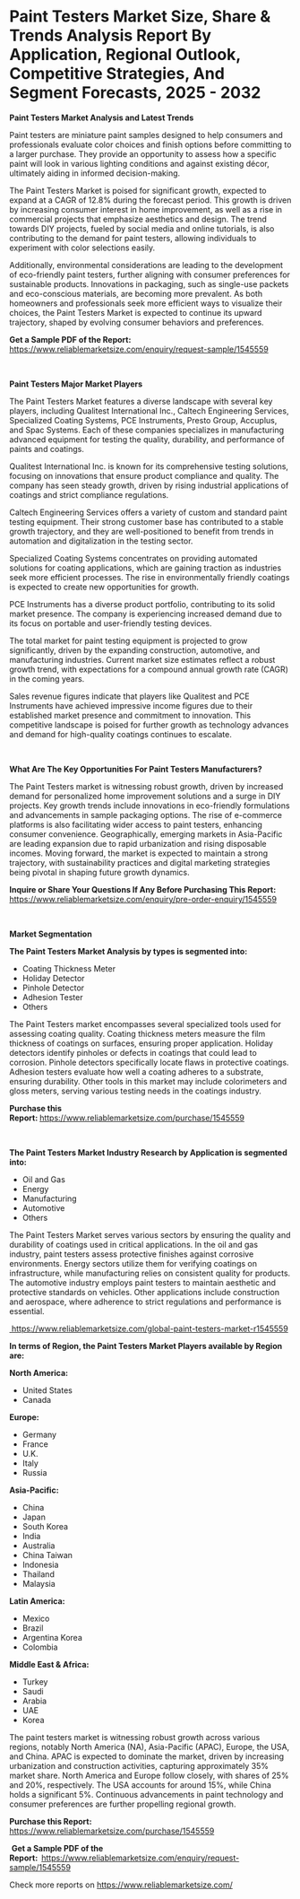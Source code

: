 <p><h1>Paint Testers Market Size, Share & Trends Analysis Report By Application, Regional Outlook, Competitive Strategies, And Segment Forecasts, 2025 - 2032</h1></p><p><strong>Paint Testers Market Analysis and Latest Trends</strong></p>
<p><p>Paint testers are miniature paint samples designed to help consumers and professionals evaluate color choices and finish options before committing to a larger purchase. They provide an opportunity to assess how a specific paint will look in various lighting conditions and against existing décor, ultimately aiding in informed decision-making.</p><p>The Paint Testers Market is poised for significant growth, expected to expand at a CAGR of 12.8% during the forecast period. This growth is driven by increasing consumer interest in home improvement, as well as a rise in commercial projects that emphasize aesthetics and design. The trend towards DIY projects, fueled by social media and online tutorials, is also contributing to the demand for paint testers, allowing individuals to experiment with color selections easily.</p><p>Additionally, environmental considerations are leading to the development of eco-friendly paint testers, further aligning with consumer preferences for sustainable products. Innovations in packaging, such as single-use packets and eco-conscious materials, are becoming more prevalent. As both homeowners and professionals seek more efficient ways to visualize their choices, the Paint Testers Market is expected to continue its upward trajectory, shaped by evolving consumer behaviors and preferences.</p></p>
<p><strong>Get a Sample PDF of the Report:&nbsp;</strong> <a href="https://www.reliablemarketsize.com/enquiry/request-sample/1545559?utm_campaign=3504&utm_medium=2&utm_source=Github&utm_content=ia&utm_term=08042025&utm_id=paint-testers">https://www.reliablemarketsize.com/enquiry/request-sample/1545559</a></p>
<p>&nbsp;</p>
<p><strong>Paint Testers Major Market Players</strong></p>
<p><p>The Paint Testers Market features a diverse landscape with several key players, including Qualitest International Inc., Caltech Engineering Services, Specialized Coating Systems, PCE Instruments, Presto Group, Accuplus, and Spac Systems. Each of these companies specializes in manufacturing advanced equipment for testing the quality, durability, and performance of paints and coatings.</p><p>Qualitest International Inc. is known for its comprehensive testing solutions, focusing on innovations that ensure product compliance and quality. The company has seen steady growth, driven by rising industrial applications of coatings and strict compliance regulations. </p><p>Caltech Engineering Services offers a variety of custom and standard paint testing equipment. Their strong customer base has contributed to a stable growth trajectory, and they are well-positioned to benefit from trends in automation and digitalization in the testing sector.</p><p>Specialized Coating Systems concentrates on providing automated solutions for coating applications, which are gaining traction as industries seek more efficient processes. The rise in environmentally friendly coatings is expected to create new opportunities for growth.</p><p>PCE Instruments has a diverse product portfolio, contributing to its solid market presence. The company is experiencing increased demand due to its focus on portable and user-friendly testing devices.</p><p>The total market for paint testing equipment is projected to grow significantly, driven by the expanding construction, automotive, and manufacturing industries. Current market size estimates reflect a robust growth trend, with expectations for a compound annual growth rate (CAGR) in the coming years.</p><p>Sales revenue figures indicate that players like Qualitest and PCE Instruments have achieved impressive income figures due to their established market presence and commitment to innovation. This competitive landscape is poised for further growth as technology advances and demand for high-quality coatings continues to escalate.</p></p>
<p>&nbsp;</p>
<p><strong>What Are The Key Opportunities For Paint Testers Manufacturers?</strong></p>
<p><p>The Paint Testers market is witnessing robust growth, driven by increased demand for personalized home improvement solutions and a surge in DIY projects. Key growth trends include innovations in eco-friendly formulations and advancements in sample packaging options. The rise of e-commerce platforms is also facilitating wider access to paint testers, enhancing consumer convenience. Geographically, emerging markets in Asia-Pacific are leading expansion due to rapid urbanization and rising disposable incomes. Moving forward, the market is expected to maintain a strong trajectory, with sustainability practices and digital marketing strategies being pivotal in shaping future growth dynamics.</p></p>
<p><strong>Inquire or Share Your Questions If Any Before Purchasing This Report:</strong> <a href="https://www.reliablemarketsize.com/enquiry/pre-order-enquiry/1545559?utm_campaign=3504&utm_medium=2&utm_source=Github&utm_content=ia&utm_term=08042025&utm_id=paint-testers">https://www.reliablemarketsize.com/enquiry/pre-order-enquiry/1545559</a></p>
<p>&nbsp;</p>
<p><strong>Market Segmentation</strong></p>
<p><strong>The Paint Testers Market Analysis by types is segmented into:</strong></p>
<p><ul><li>Coating Thickness Meter</li><li>Holiday Detector</li><li>Pinhole Detector</li><li>Adhesion Tester</li><li>Others</li></ul></p>
<p><p>The Paint Testers market encompasses several specialized tools used for assessing coating quality. Coating thickness meters measure the film thickness of coatings on surfaces, ensuring proper application. Holiday detectors identify pinholes or defects in coatings that could lead to corrosion. Pinhole detectors specifically locate flaws in protective coatings. Adhesion testers evaluate how well a coating adheres to a substrate, ensuring durability. Other tools in this market may include colorimeters and gloss meters, serving various testing needs in the coatings industry.</p></p>
<p><strong>Purchase this Report:&nbsp;</strong><a href="https://www.reliablemarketsize.com/purchase/1545559?utm_campaign=3504&utm_medium=2&utm_source=Github&utm_content=ia&utm_term=08042025&utm_id=paint-testers">https://www.reliablemarketsize.com/purchase/1545559</a></p>
<p>&nbsp;</p>
<p><strong>The Paint Testers Market Industry Research by Application is segmented into:</strong></p>
<p><ul><li>Oil and Gas</li><li>Energy</li><li>Manufacturing</li><li>Automotive</li><li>Others</li></ul></p>
<p><p>The Paint Testers Market serves various sectors by ensuring the quality and durability of coatings used in critical applications. In the oil and gas industry, paint testers assess protective finishes against corrosive environments. Energy sectors utilize them for verifying coatings on infrastructure, while manufacturing relies on consistent quality for products. The automotive industry employs paint testers to maintain aesthetic and protective standards on vehicles. Other applications include construction and aerospace, where adherence to strict regulations and performance is essential.</p></p>
<p><a href="https://www.reliablemarketsize.com/global-paint-testers-market-r1545559?utm_campaign=3504&utm_medium=2&utm_source=Github&utm_content=ia&utm_term=08042025&utm_id=paint-testers">&nbsp;https://www.reliablemarketsize.com/global-paint-testers-market-r1545559</a></p>
<p><strong>In terms of Region, the Paint Testers Market Players available by Region are:</strong></p>
<p>
    <p> <strong> North America: </strong>
        <ul>
            <li>United States</li>
            <li>Canada</li>
        </ul>
        </p> 
    <p> <strong> Europe: </strong>
        <ul>
            <li>Germany</li>
            <li>France</li>
            <li>U.K.</li>
            <li>Italy</li>
            <li>Russia</li>
        </ul>
        </p> 
    <p> <strong> Asia-Pacific: </strong>
        <ul>
            <li>China</li>
            <li>Japan</li>
            <li>South Korea</li>
            <li>India</li>
            <li>Australia</li>
            <li>China Taiwan</li>
            <li>Indonesia</li>
            <li>Thailand</li>
            <li>Malaysia</li>
        </ul>
        </p> 
    <p> <strong> Latin America: </strong>
        <ul>
            <li>Mexico</li>
            <li>Brazil</li>
            <li>Argentina Korea</li>
            <li>Colombia</li>
        </ul>
        </p> 
    <p> <strong> Middle East & Africa: </strong>
        <ul>
            <li>Turkey</li>
            <li>Saudi</li>
            <li>Arabia</li>
            <li>UAE</li>
            <li>Korea</li>
        </ul>
    </p>
    </p>
<p><p>The paint testers market is witnessing robust growth across various regions, notably North America (NA), Asia-Pacific (APAC), Europe, the USA, and China. APAC is expected to dominate the market, driven by increasing urbanization and construction activities, capturing approximately 35% market share. North America and Europe follow closely, with shares of 25% and 20%, respectively. The USA accounts for around 15%, while China holds a significant 5%. Continuous advancements in paint technology and consumer preferences are further propelling regional growth.</p></p>
<p><strong>Purchase this Report: </strong><a href="https://www.reliablemarketsize.com/purchase/1545559?utm_campaign=3504&utm_medium=2&utm_source=Github&utm_content=ia&utm_term=08042025&utm_id=paint-testers">https://www.reliablemarketsize.com/purchase/1545559</a></p>
<p>&nbsp;<strong>Get a Sample PDF of the Report:&nbsp;&nbsp;</strong><a href="https://www.reliablemarketsize.com/enquiry/request-sample/1545559?utm_campaign=3504&utm_medium=2&utm_source=Github&utm_content=ia&utm_term=08042025&utm_id=paint-testers">https://www.reliablemarketsize.com/enquiry/request-sample/1545559</a></p>
<p><strong></strong></p>
<p>Check more reports on <a href="https://www.reliablemarketsize.com/?utm_campaign=3504&utm_medium=2&utm_source=Github&utm_content=ia&utm_term=08042025&utm_id=paint-testers">https://www.reliablemarketsize.com/</a></p>